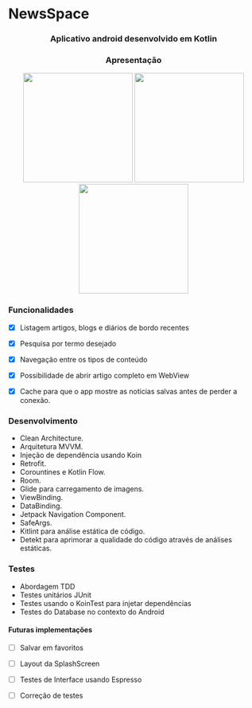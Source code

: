 # NewsSpace

<h3 align = "center"> Aplicativo android desenvolvido em Kotlin</h3>


<h3 align = "center"> Apresentação </h3>

<p align="center">







<img src="https://user-images.githubusercontent.com/94938103/211679056-db200399-ee0c-4362-a623-46e6c2233838.png" width="220" >
 
<img src="https://user-images.githubusercontent.com/94938103/211679294-5a8a6d12-a872-4f33-bb60-c82dfff32497.png" width="220"> 
  
<img src="https://user-images.githubusercontent.com/94938103/211679457-72b59b09-c7db-46fb-9867-0418cc1313ae.png" width="220">   
   





</p>

<h3> Funcionalidades </h3>

- [x] Listagem artigos, blogs e diários de bordo recentes
- [x] Pesquisa por termo desejado
- [x] Navegação entre os tipos de conteúdo
- [x] Possibilidade de abrir artigo completo em WebView
- [x] Cache para que o app mostre as noticias salvas antes de perder a conexão.



<h3> Desenvolvimento </h3>

- Clean Architecture.
- Arquitetura MVVM.
- Injeção de dependência usando Koin
- Retrofit.
- Corountines e Kotlin Flow.
- Room.
- Glide para carregamento de imagens.
- ViewBinding.
- DataBinding.
- Jetpack Navigation Component.
- SafeArgs.
- Kitlint para análise estática de código.
- Detekt para aprimorar a qualidade do código através de análises estáticas.


<h3> Testes </h3>

- Abordagem TDD
- Testes unitários JUnit
- Testes usando o KoinTest para injetar dependências
- Testes do Database no contexto do Android

<h4> Futuras implementações </h4>

- [ ] Salvar em favoritos
- [ ] Layout da SplashScreen
- [ ] Testes de Interface usando Espresso
- [ ] Correção de testes

